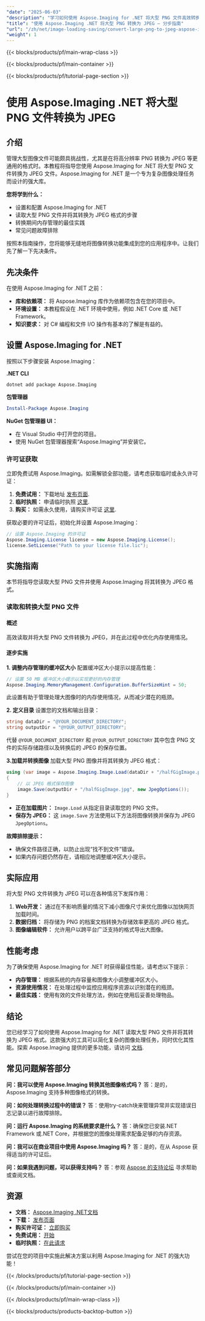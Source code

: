 ```yaml
---
"date": "2025-06-03"
"description": "学习如何使用 Aspose.Imaging for .NET 将大型 PNG 文件高效转换为 JPEG。本指南涵盖设置、实施和最佳实践。"
"title": "使用 Aspose.Imaging .NET 将大型 PNG 转换为 JPEG — 分步指南"
"url": "/zh/net/image-loading-saving/convert-large-png-to-jpeg-aspose-imaging-dotnet/"
"weight": 1
---
```


{{< blocks/products/pf/main-wrap-class >}}

{{< blocks/products/pf/main-container >}}

{{< blocks/products/pf/tutorial-page-section >}}
# 使用 Aspose.Imaging .NET 将大型 PNG 文件转换为 JPEG

## 介绍
管理大型图像文件可能颇具挑战性，尤其是在将高分辨率 PNG 转换为 JPEG 等更通用的格式时。本教程将指导您使用 Aspose.Imaging for .NET 将大型 PNG 文件转换为 JPEG 文件。Aspose.Imaging for .NET 是一个专为复杂图像处理任务而设计的强大库。

**您将学到什么：**
- 设置和配置 Aspose.Imaging for .NET
- 读取大型 PNG 文件并将其转换为 JPEG 格式的步骤
- 转换期间内存管理的最佳实践
- 常见问题故障排除

按照本指南操作，您将能够无缝地将图像转换功能集成到您的应用程序中。让我们先了解一下先决条件。

## 先决条件
在使用 Aspose.Imaging for .NET 之前：

- **库和依赖项：** 将 Aspose.Imaging 库作为依赖项包含在您的项目中。
- **环境设置：** 本教程假设在 .NET 环境中使用，例如 .NET Core 或 .NET Framework。
- **知识要求：** 对 C# 编程和文件 I/O 操作有基本的了解是有益的。

## 设置 Aspose.Imaging for .NET
按照以下步骤安装 Aspose.Imaging：

**.NET CLI**
```shell
dotnet add package Aspose.Imaging
```

**包管理器**
```powershell
Install-Package Aspose.Imaging
```

**NuGet 包管理器 UI：**
- 在 Visual Studio 中打开您的项目。
- 使用 NuGet 包管理器搜索“Aspose.Imaging”并安装它。

### 许可证获取
立即免费试用 Aspose.Imaging。如需解锁全部功能，请考虑获取临时或永久许可证：

1. **免费试用：** 下载地址 [发布页面](https://releases。aspose.com/imaging/net/).
2. **临时执照：** 申请临时执照 [这里](https://purchase。aspose.com/temporary-license/).
3. **购买：** 如需永久使用，请购买许可证 [这里](https://purchase。aspose.com/buy).

获取必要的许可证后，初始化并设置 Aspose.Imaging：
```csharp
// 设置 Aspose.Imaging 的许可证
Aspose.Imaging.License license = new Aspose.Imaging.License();
license.SetLicense("Path to your license file.lic");
```

## 实施指南
本节将指导您读取大型 PNG 文件并使用 Aspose.Imaging 将其转换为 JPEG 格式。

### 读取和转换大型 PNG 文件
#### 概述
高效读取并将大型 PNG 文件转换为 JPEG，并在此过程中优化内存使用情况。

#### 逐步实施
**1. 调整内存管理的缓冲区大小**
配置缓冲区大小提示以提高性能：
```csharp
// 设置 50 MB 缓冲区大小提示以实现更好的内存管理
Aspose.Imaging.MemoryManagement.Configuration.BufferSizeHint = 50;
```
此设置有助于管理处理大图像时的内存使用情况，从而减少潜在的瓶颈。

**2. 定义目录**
设置您的文档和输出目录：
```csharp
string dataDir = "@YOUR_DOCUMENT_DIRECTORY";
string outputDir = "@YOUR_OUTPUT_DIRECTORY";
```
代替 `@YOUR_DOCUMENT_DIRECTORY` 和 `@YOUR_OUTPUT_DIRECTORY` 其中包含 PNG 文件的实际存储路径以及转换后的 JPEG 的保存位置。

**3.加载并转换图像**
加载大型 PNG 图像并将其转换为 JPEG 格式：
```csharp
using (var image = Aspose.Imaging.Image.Load(dataDir + "/halfGigImage.png"))
{
    // 以 JPEG 格式保存图像
    image.Save(outputDir + "/halfGigImage.jpg", new JpegOptions());
}
```
- **正在加载图片：** `Image.Load` 从指定目录读取您的 PNG 文件。
- **保存为 JPEG：** 这 `image.Save` 方法使用以下方法将图像转换并保存为 JPEG `JpegOptions`。

**故障排除提示：**
- 确保文件路径正确，以防止出现“找不到文件”错误。
- 如果内存问题仍然存在，请相应地调整缓冲区大小提示。

## 实际应用
将大型 PNG 文件转换为 JPEG 可以在各种情况下发挥作用：
1. **Web开发：** 通过在不影响质量的情况下减小图像尺寸来优化图像以加快网页加载时间。
2. **数据归档：** 将存储为 PNG 的档案文档转换为存储效率更高的 JPEG 格式。
3. **图像编辑软件：** 允许用户以跨平台广泛支持的格式导出大图像。

## 性能考虑
为了确保使用 Aspose.Imaging for .NET 时获得最佳性能，请考虑以下提示：
- **内存管理：** 根据系统的内存容量和图像大小调整缓冲区大小。
- **资源使用情况：** 在处理过程中监控应用程序资源以识别潜在的瓶颈。
- **最佳实践：** 使用有效的文件处理方法，例如在使用后妥善处理物品。

## 结论
您已经学习了如何使用 Aspose.Imaging for .NET 读取大型 PNG 文件并将其转换为 JPEG 格式。这款强大的工具可以简化复杂的图像处理任务，同时优化其性能。探索 Aspose.Imaging 提供的更多功能，请访问 [文档](https://reference。aspose.com/imaging/net/).

## 常见问题解答部分
**问：我可以使用 Aspose.Imaging 转换其他图像格式吗？**
答：是的，Aspose.Imaging 支持多种图像格式的转换。

**问：如何处理转换过程中的错误？**
答：使用try-catch块来管理异常并实现错误日志记录以进行故障排除。

**问：运行 Aspose.Imaging 的系统要求是什么？**
答：确保您已安装.NET Framework 或.NET Core，并根据您的图像处理需求配备足够的内存资源。

**问：我可以在商业项目中使用 Aspose.Imaging 吗？**
答：是的，在从 Aspose 获得适当的许可证后。

**问：如果我遇到问题，可以获得支持吗？**
答：参观 [Aspose 的支持论坛](https://forum.aspose.com/c/imaging/10) 寻求帮助或查阅文档。

## 资源
- **文档：** [Aspose.Imaging .NET文档](https://reference.aspose.com/imaging/net/)
- **下载：** [发布页面](https://releases.aspose.com/imaging/net/)
- **购买许可证：** [立即购买](https://purchase.aspose.com/buy)
- **免费试用：** [开始](https://releases.aspose.com/imaging/net/)
- **临时执照：** [在此请求](https://purchase.aspose.com/temporary-license/)

尝试在您的项目中实施此解决方案以利用 Aspose.Imaging for .NET 的强大功能！

{{< /blocks/products/pf/tutorial-page-section >}}

{{< /blocks/products/pf/main-container >}}

{{< /blocks/products/pf/main-wrap-class >}}

{{< blocks/products/products-backtop-button >}}
